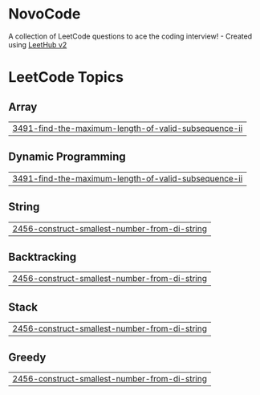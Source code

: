 # NovoCode
A collection of LeetCode questions to ace the coding interview! - Created using [LeetHub v2](https://github.com/arunbhardwaj/LeetHub-2.0)

<!---LeetCode Topics Start-->
# LeetCode Topics
## Array
|  |
| ------- |
| [3491-find-the-maximum-length-of-valid-subsequence-ii](https://github.com/SUBHAMDXD/NovoCode/tree/master/3491-find-the-maximum-length-of-valid-subsequence-ii) |
## Dynamic Programming
|  |
| ------- |
| [3491-find-the-maximum-length-of-valid-subsequence-ii](https://github.com/SUBHAMDXD/NovoCode/tree/master/3491-find-the-maximum-length-of-valid-subsequence-ii) |
## String
|  |
| ------- |
| [2456-construct-smallest-number-from-di-string](https://github.com/SUBHAMDXD/NovoCode/tree/master/2456-construct-smallest-number-from-di-string) |
## Backtracking
|  |
| ------- |
| [2456-construct-smallest-number-from-di-string](https://github.com/SUBHAMDXD/NovoCode/tree/master/2456-construct-smallest-number-from-di-string) |
## Stack
|  |
| ------- |
| [2456-construct-smallest-number-from-di-string](https://github.com/SUBHAMDXD/NovoCode/tree/master/2456-construct-smallest-number-from-di-string) |
## Greedy
|  |
| ------- |
| [2456-construct-smallest-number-from-di-string](https://github.com/SUBHAMDXD/NovoCode/tree/master/2456-construct-smallest-number-from-di-string) |
<!---LeetCode Topics End-->